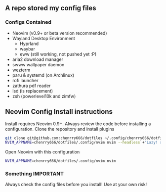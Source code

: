 ##  A repo stored my config files

### Configs Contained
* Neovim (v0.9+ or beta version recommended)
* Wayland Desktop Environment
  * Hyprland
  * waybar
  * eww (still working, not pushed yet :P)
* aria2 download manager
* swww wallpaper daemon
* wezterm
* paru & systemd (on Archlinux)
* rofi launcher
* zathura pdf reader
* lsd (ls replacement)
* zsh (powerlevel10k and zimfw)

## Neovim Config Install instructions
Install requires Neovim 0.9+. Always review the code before installing a configuration.
Clone the repository and install plugins
```bash
git clone git@github.com:chenrry666/dotfiles ~/.config/chenrry666/dotfiles
NVIM_APPNAME=chenrry666/dotfiles/.config/nvim nvim --headless +"Lazy! sync" +qa
```
Open Neovim with this configuration
```bash
NVIM_APPNAME=chenrry666/dotfiles/.config/nvim nvim
```

### Something IMPORTANT
Always check the config files before you install! Use at your own risk!
